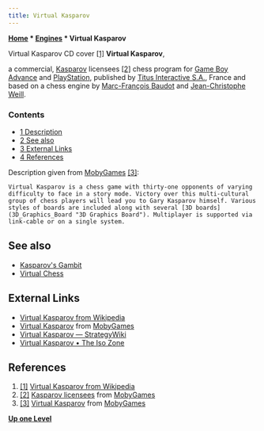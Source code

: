 ```yaml
---
title: Virtual Kasparov
---
```

**[Home](Home "Home") \* [Engines](Engines "Engines") \* Virtual Kasparov**



 [](http://en.wikipedia.org/wiki/File:Virtual_Kasparov_Coverart.png) Virtual Kasparov CD cover <a id="cite-note-1" href="#cite-ref-1">[1]</a> 
**Virtual Kasparov**,  

a commercial, [Kasparov](Garry_Kasparov "Garry Kasparov") licensees <a id="cite-note-2" href="#cite-ref-2">[2]</a> chess program for [Game Boy Advance](https://en.wikipedia.org/wiki/Game_Boy_Advance) and [PlayStation](https://en.wikipedia.org/wiki/PlayStation_%28console%29), published by [Titus Interactive S.A.](index.php?title=Titus&action=edit&redlink=1 "Titus (page does not exist)"), France and based on a chess engine by [Marc-François Baudot](Marc-Fran%C3%A7ois_Baudot "Marc-François Baudot") and [Jean-Christophe Weill](Jean-Christophe_Weill "Jean-Christophe Weill"). 



### Contents


* [1 Description](#description)
* [2 See also](#see-also)
* [3 External Links](#external-links)
* [4 References](#references)






Description given from [MobyGames](https://en.wikipedia.org/wiki/MobyGames) <a id="cite-note-3" href="#cite-ref-3">[3]</a>:




```
Virtual Kasparov is a chess game with thirty-one opponents of varying difficulty to face in a story mode. Victory over this multi-cultural group of chess players will lead you to Gary Kasparov himself. Various styles of boards are included along with several [3D boards](3D_Graphics_Board "3D Graphics Board"). Multiplayer is supported via link-cable or on a single system. 

```

## See also


* [Kasparov's Gambit](Kasparov%27s_Gambit "Kasparov's Gambit")
* [Virtual Chess](Virtual_Chess "Virtual Chess")


## External Links


* [Virtual Kasparov from Wikipedia](https://en.wikipedia.org/wiki/Virtual_Kasparov)
* [Virtual Kasparov](https://www.mobygames.com/game/virtual-kasparov) from [MobyGames](https://en.wikipedia.org/wiki/MobyGames)
* [Virtual Kasparov — StrategyWiki](http://strategywiki.org/wiki/Virtual_Kasparov)
* [Virtual Kasparov • The Iso Zone](http://theisozone.com/downloads/playstation/psx-isos/virtual-kaparov/)


## References


1. <a id="cite-ref-1" href="#cite-note-1">[1]</a> [Virtual Kasparov from Wikipedia](https://en.wikipedia.org/wiki/Virtual_Kasparov)
2. <a id="cite-ref-2" href="#cite-note-2">[2]</a> [Kasparov licensees](https://www.mobygames.com/game-group/kasparov-licensees) from [MobyGames](https://en.wikipedia.org/wiki/MobyGames)
3. <a id="cite-ref-3" href="#cite-note-3">[3]</a> [Virtual Kasparov](https://www.mobygames.com/game/virtual-kasparov) from [MobyGames](https://en.wikipedia.org/wiki/MobyGames)

**[Up one Level](Engines "Engines")**







 
